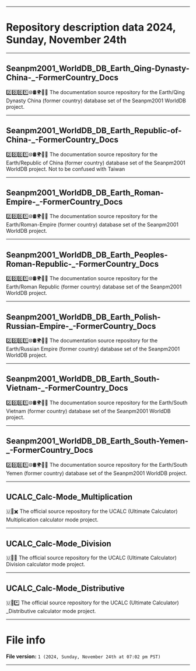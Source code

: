 
***

# Repository description data 2024, Sunday, November 24th

---

## Seanpm2001_WorldDB_DB_Earth_Qing-Dynasty-China-_-FormerCountry_Docs

2️⃣️0️⃣️0️⃣️1️⃣️🌐️🛢️🌍️🏴️📖️ The documentation source repository for the Earth/Qing Dynasty China (former country) database set of the Seanpm2001 WorldDB project. 

---

## Seanpm2001_WorldDB_DB_Earth_Republic-of-China-_-FormerCountry_Docs

2️⃣️0️⃣️0️⃣️1️⃣️🌐️🛢️🌍️🏴️📖️ The documentation source repository for the Earth/Republic of China (former country) database set of the Seanpm2001 WorldDB project. Not to be confused with Taiwan

---

## Seanpm2001_WorldDB_DB_Earth_Roman-Empire-_-FormerCountry_Docs

2️⃣️0️⃣️0️⃣️1️⃣️🌐️🛢️🌍️🏴️📖️ The documentation source repository for the Earth/Roman-Empire (former country) database set of the Seanpm2001 WorldDB project. 

---

## Seanpm2001_WorldDB_DB_Earth_Peoples-Roman-Republic-_-FormerCountry_Docs

2️⃣️0️⃣️0️⃣️1️⃣️🌐️🛢️🌍️🏴️📖️ The documentation source repository for the Earth/Roman Republic (former country) database set of the Seanpm2001 WorldDB project. 

---

## Seanpm2001_WorldDB_DB_Earth_Polish-Russian-Empire-_-FormerCountry_Docs

2️⃣️0️⃣️0️⃣️1️⃣️🌐️🛢️🌍️🏴️📖️ The documentation source repository for the Earth/Russian Empire (former country) database set of the Seanpm2001 WorldDB project. 

---

## Seanpm2001_WorldDB_DB_Earth_South-Vietnam-_-FormerCountry_Docs

2️⃣️0️⃣️0️⃣️1️⃣️🌐️🛢️🌍️🏴️📖️ The documentation source repository for the Earth/South Vietnam (former country) database set of the Seanpm2001 WorldDB project. 

---

## Seanpm2001_WorldDB_DB_Earth_South-Yemen-_-FormerCountry_Docs

2️⃣️0️⃣️0️⃣️1️⃣️🌐️🛢️🌍️🏴️📖️ The documentation source repository for the Earth/South Yemen (former country) database set of the Seanpm2001 WorldDB project. 

---

## UCALC_Calc-Mode_Multiplication

🇺🧮️✖️ The official source repository for the UCALC (Ultimate Calculator) Multiplication calculator mode project.

---

## UCALC_Calc-Mode_Division

🇺🧮️➗️ The official source repository for the UCALC (Ultimate Calculator) Division calculator mode project.

---

## UCALC_Calc-Mode_Distributive

🇺🧮️*️⃣️ The official source repository for the UCALC (Ultimate Calculator) _Distributive calculator mode project.

***

# File info

**File version:** `1 (2024, Sunday, November 24th at 07:02 pm PST)`

***

